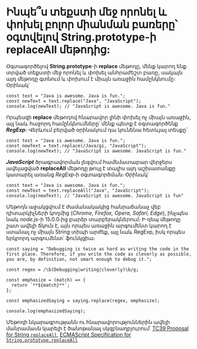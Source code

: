 # Ինպե՞ս տեքստի մեջ որոնել և փոխել բոլոր միանման բառերը՝ օգտվելով String.prototype-ի replaceAll մեթոդից:

Օգտագործելով **String.prototype**-ի **replace** մեթոդը, մենք կարող ենք տրված տեքստի մեջ որոնել և փոխել անհրաժեշտ բառը, սակայն այդ մեթոդը գտնում և փոխում է միայն առաջին համընկնումը։ Օրինակ՝

```
const text = "Java is awesome. Java is fun.";
const newText = text.replace("Java", "JavaScript");
console.log(newText); // "JavaScript is awesome. Java is fun."
```

Որպեսզի **replace** մեթոդով հնարավոր լինի փոխել ոչ միայն առաջին, այլ նաև հաջորդ համընկնումները՝ մենք պետք է օգտագործենք **_RegExp_**։ Վերևում բերված օրինակում դա կունենա հետևյալ տեսքը՝

```
const text = "Java is awesome. Java is fun.";
const newText = text.replace(/Java/gi, "JavaScript");
console.log(newText); // "JavaScript is awesome. JavaScript is fun."
```

**_JavaScript_** ծրագրավորման լեզվում համեմատաբար վերջերս ավելացված **replaceAll** մեթոդը թույլ է տալիս այդ աշխատանքը կատարել առանց _RegExp_֊ի օգտագործման։ Օրինակ՝

```
const text = "Java is awesome. Java is fun.";
const newText = text.replaceAll("Java", "JavaScript");
console.log(newText); // "JavaScript is awesome. JavaScript is fun"
```

Մեթոդն աջակցվում է ժամանակակից հանրաճանաչ վեբ դիտարկիչների կողմից (_Chrome, Firefox, Opera, Safari, Edge_), ինչպես նաև _node.js_-ի 15.0.0֊ից բարձր տարբերակներում։ Ի դեպ մեթոդը շատ ավելի ճկուն է, այն որպես առաջին արգումենտ կարող է ստանալ ոչ միայն String տիպի արժեք, այլ նաև RegExp, իսկ որպես երկրորդ արգումենտ՝ ֆունկցիա։

```
const saying = "Debugging is twice as hard as writing the code in the first place. Therefore, if you write the code as cleverly as possible, you are, by definition, not smart enough to debug it.";

const regex = /\b(Debugging|writing|cleverly)\b/g;

const emphasize = (match) => {
  return `**${match}**`;
};

const emphasizedSaying = saying.replace(regex, emphasize);

console.log(emphasizedSaying);
```

Մեթոդի նկարագրությանն ու հնարավորություններին ավելի մանրամասն կարելի է ծանոթանալ սկզբնաղբյուրում՝ [TC39 Proposal for String `replaceAll`](https://github.com/tc39/proposal-string-replaceall), [ECMAScript Specification for `String.prototype.replaceAll`](https://tc39.es/ecma262/multipage/text-processing.html#sec-string.prototype.replaceall)
